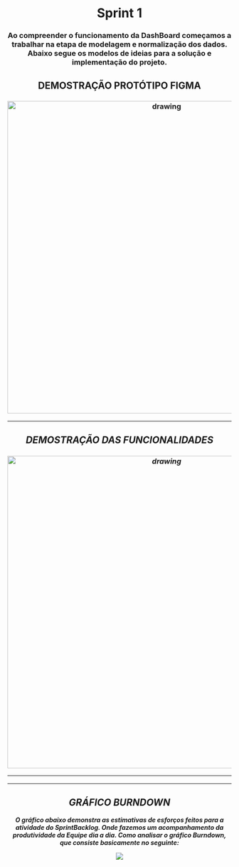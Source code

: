    <h1 align="center">  Sprint 1 </h1>
  
   <h3 align="center"> Ao compreender o funcionamento da DashBoard começamos a trabalhar na etapa de modelagem e normalização dos dados.
    Abaixo segue os modelos de ideias para a solução e implementação do projeto. 
   </h3>
  
  
   
   <h2 align = "center"> DEMOSTRAÇÃO PROTÓTIPO FIGMA </h2>

   <h3 align = "center">  <img src="https://i.imgur.com/Sq6goG9.gif"   alt="drawing" width =700 </h3>

  

   <p align "center">

   <p align "center">

   <hr>

   <h5 align = "center">
    <div>


   <p align ="center">

  
   <h2 align = "center"> DEMOSTRAÇÃO DAS FUNCIONALIDADES </h2>

   <h3 align = "center">  <img src="https://user-images.githubusercontent.com/73767256/112738788-f53e9700-8f44-11eb-88e2-5b706c95904f.gif"   alt="drawing" width =700 </h3>


   <p align "center">

   <hr>

   <p align ="center">

   <p align "center">

   <hr>

   <p align ="center">


   <h5 align = "center">


   <h2 align = "center"> GRÁFICO BURNDOWN </h2>

   O gráfico abaixo demonstra as estimativas de esforços feitos para a atividade do SprintBacklog.
Onde fazemos um acompanhamento da produtividade da Equipe dia a dia.
Como analisar o gráfico Burndown, que consiste basicamente no seguinte:

    
   ![](https://i.imgur.com/w0K761e.png)
   <p align "center">

   



   
   
   



  

